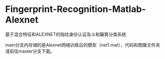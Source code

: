 # Fingerprint-Recognition-Matlab-Alexnet
基于混合特征和ALEXNET的指纹身份认证及斗和簸箕分类系统

main分支内存储的是Alexnet网络训练后的模型（net1.mat），代码和图像文件夹请前往master分支下载。
